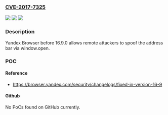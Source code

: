 ### [CVE-2017-7325](https://cve.mitre.org/cgi-bin/cvename.cgi?name=CVE-2017-7325)
![](https://img.shields.io/static/v1?label=Product&message=Yandex%20Browser&color=blue)
![](https://img.shields.io/static/v1?label=Version&message=All%20versions%20prior%20to%20version%2016.9.0%20&color=brightgreen)
![](https://img.shields.io/static/v1?label=Vulnerability&message=Address%20bar%20spoofing&color=brightgreen)

### Description

Yandex Browser before 16.9.0 allows remote attackers to spoof the address bar via window.open.

### POC

#### Reference
- https://browser.yandex.com/security/changelogs/fixed-in-version-16-9

#### Github
No PoCs found on GitHub currently.

